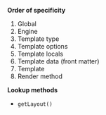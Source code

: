 **Order of specificity**

1. Global
1. Engine
1. Template type
2. Template options
3. Template locals
3. Template data (front matter)
3. Template
4. Render method


**Lookup methods**

- `getLayout()`
